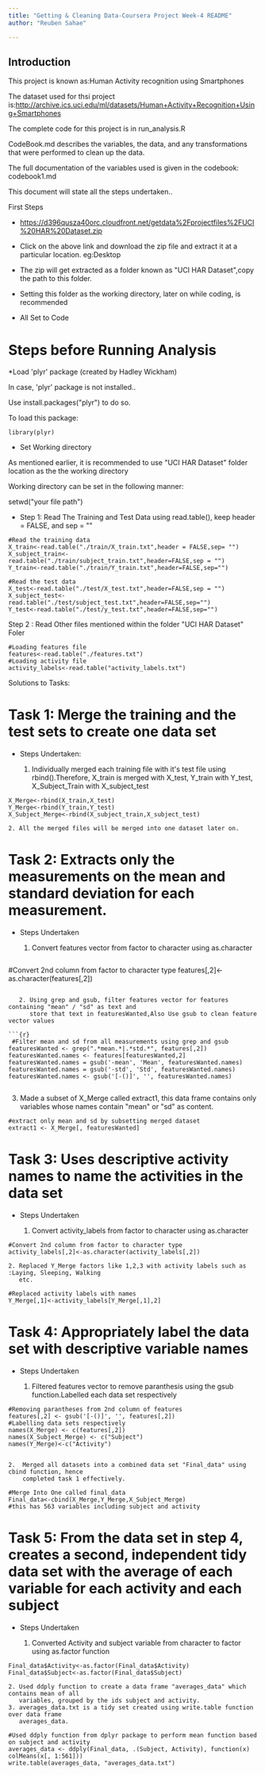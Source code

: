 ```yaml
---
title: "Getting & Cleaning Data-Coursera Project Week-4 README"
author: "Reuben Sahae"

---
```


## Introduction

This project is known as:Human Activity recognition using Smartphones

The dataset used for thsi project is:http://archive.ics.uci.edu/ml/datasets/Human+Activity+Recognition+Using+Smartphones

The complete code for this project is in run_analysis.R

CodeBook.md describes the variables, the data, and any transformations that were performed to clean up the data.

The full documentation of the variables used is given in the codebook: codebook1.md

This document will state all the steps undertaken..

First Steps 

* https://d396qusza40orc.cloudfront.net/getdata%2Fprojectfiles%2FUCI%20HAR%20Dataset.zip

* Click on the above link and download the zip file and extract it at a particular location.
  eg:Desktop 

* The zip will get extracted as a folder known as "UCI HAR Dataset",copy the path to this folder.

* Setting this folder as the working directory, later on while coding, is recommended

* All Set to Code

# Steps before Running Analysis

*Load 'plyr' package (created by Hadley Wickham)

In case, 'plyr' package is not installed..

Use install.packages("plyr") to do so.

To load this package:
```{r}
library(plyr)
```

* Set Working directory

As mentioned earlier, it is recommended to use "UCI HAR Dataset" folder location as the the working directory

Working directory can be set in the following manner:

setwd("your file path")


* Step 1: Read The Training and Test Data using read.table(), keep header = FALSE, and sep = ""


```{r}
#Read the training data
X_train<-read.table("./train/X_train.txt",header = FALSE,sep= "")
X_subject_train<-read.table("./train/subject_train.txt",header=FALSE,sep = "")
Y_train<-read.table("./train/Y_train.txt",header=FALSE,sep="")

#Read the test data
X_test<-read.table("./test/X_test.txt",header=FALSE,sep = "")
X_subject_test<-read.table("./test/subject_test.txt",header=FALSE,sep="")
Y_test<-read.table("./test/y_test.txt",header=FALSE,sep="")

```

Step 2 : Read Other files mentioned within the folder "UCI HAR Dataset" Foler
```{r}
#Loading features file
features<-read.table("./features.txt")
#Loading activity file
activity_labels<-read.table("activity_labels.txt") 

```

Solutions to Tasks:

# Task 1: Merge the training and the test sets to create one data set

* Steps Undertaken:

    1. Individually merged each training file with it's test file using rbind().Therefore, X_train is         merged with X_test, Y_train with Y_test, X_Subject_Train with X_subject_test
    
```{r}
X_Merge<-rbind(X_train,X_test)
Y_Merge<-rbind(Y_train,Y_test)
X_Subject_Merge<-rbind(X_subject_train,X_subject_test)
```
 
    2. All the merged files will be merged into one dataset later on.
    
    
# Task 2:	Extracts only the measurements on the mean and standard deviation for each measurement.

*  Steps Undertaken

    1. Convert features vector from factor to character using as.character
    
    ```{r}
#Convert 2nd column from factor to character type
features[,2]<-as.character(features[,2])

```

   2. Using grep and gsub, filter features vector for features containing "mean" / "sd" as text and  
      store that text in featuresWanted,Also Use gsub to clean feature vector values  
   
```{r}
 #Filter mean and sd from all measurements using grep and gsub
featuresWanted <- grep(".*mean.*|.*std.*", features[,2])
featuresWanted.names <- features[featuresWanted,2]
featuresWanted.names = gsub('-mean', 'Mean', featuresWanted.names)
featuresWanted.names = gsub('-std', 'Std', featuresWanted.names)
featuresWanted.names <- gsub('[-()]', '', featuresWanted.names)


```


   3.  Made a subset of X_Merge called extract1, this data frame contains only variables whose names        contain "mean" or "sd" as content.
   
```{r}
#extract only mean and sd by subsetting merged dataset
extract1 <- X_Merge[, featuresWanted]

```

# Task 3:	Uses descriptive activity names to name the activities in the data set


*  Steps Undertaken

    1. Convert activity_labels from factor to character using as.character
    
```{r}
#Convert 2nd column from factor to character type
activity_labels[,2]<-as.character(activity_labels[,2])

```

    2. Replaced Y_Merge factors like 1,2,3 with activity labels such as :Laying, Sleeping, Walking 
       etc.
```{r}
#Replaced activity labels with names
Y_Merge[,1]<-activity_labels[Y_Merge[,1],2]

```

# Task 4:	Appropriately label the data set with descriptive variable names

*  Steps Undertaken

    1. Filtered features vector to remove paranthesis using the gsub function.Labelled each data set 
       respectively 

```{r}
#Removing parantheses from 2nd column of features
features[,2] <- gsub('[-()]', '', features[,2])
#Labelling data sets respectively
names(X_Merge) <- c(features[,2])
names(X_Subject_Merge) <- c("Subject")
names(Y_Merge)<-c("Activity")


```
    2.  Merged all datasets into a combined data set "Final_data" using cbind function, hence   
        completed task 1 effectively.

```{r}
#Merge Into One called final_data
Final_data<-cbind(X_Merge,Y_Merge,X_Subject_Merge)
#this has 563 variables including subject and activity 

```

# Task 5: From the data set in step 4, creates a second, independent tidy data set with the average of each variable for each activity and each subject

*  Steps Undertaken

    1. Converted Activity and subject variable from character to factor using as.factor function    

```{r}
Final_data$Activity<-as.factor(Final_data$Activity)
Final_data$Subject<-as.factor(Final_data$Subject)
```
    2. Used ddply function to create a data frame "averages_data" which contains mean of all 
       variables, grouped by the ids subject and activity. 
    3. averages_data.txt is a tidy set created using write.table function over data frame   
       averages_data.

```{r}
#Used ddply function from dplyr package to perform mean function based on subject and activity
averages_data <- ddply(Final_data, .(Subject, Activity), function(x) colMeans(x[, 1:561]))
write.table(averages_data, "averages_data.txt")

```



   